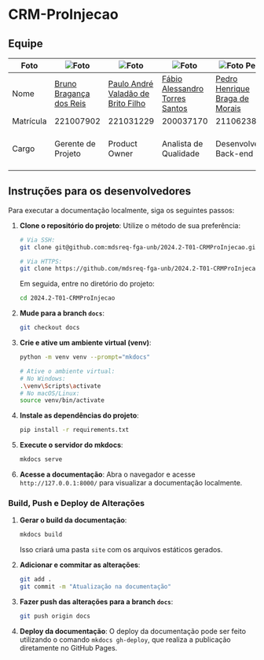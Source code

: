 # CRM-ProInjecao

## Equipe

| Foto      | ![Foto](https://avatars.githubusercontent.com/u/62809606?v=4) | ![Foto](https://avatars.githubusercontent.com/u/131913211?v=4) | ![Foto](https://avatars.githubusercontent.com/u/111324066?v=4) | ![Foto Pedro](https://avatars.githubusercontent.com/u/98167728?v=4) | ![Foto](https://avatars.githubusercontent.com/u/64455111?v=4) | ![Foto](https://avatars.githubusercontent.com/u/55404289?v=4) |
| --------- | ------------------------------------------------------------ | ------------------------------------------------------------ | ------------------------------------------------------------ | ------------------------------------------------------------ | ------------------------------------------------------------ | ------------------------------------------------------------ |
| Nome      | [Bruno Bragança dos Reis](https://github.com/BrunoBReis)     | [Paulo André Valadão de Brito Filho](https://github.com/paulofilho2) | [Fábio Alessandro Torres Santos](https://github.com/fabioaletorres) | [Pedro Henrique Braga de Morais](https://github.com)         | [Vinicius Angelo de Brito Vieira](https://github.com/viniciusvieira00) | [Arthur Heleno do Couto da Silva](https://github.com/arthur-heleno) |
| Matrícula | 221007902                                                    | 221031229                                                    | 200037170                                                    | 211062384                                                    | 190118059                                                    | 180116746                                                    |
| Cargo     | Gerente de Projeto                                           | Product Owner                                                | Analista de Qualidade                                        | Desenvolvedor Back-end                                       | Scrum Master // Desenvolvedor Front-end                      | Analista de Requisitos                                       |

## Instruções para os desenvolvedores

Para executar a documentação localmente, siga os seguintes passos:

1. **Clone o repositório do projeto**:
   Utilize o método de sua preferência:
   ```bash
   # Via SSH:
   git clone git@github.com:mdsreq-fga-unb/2024.2-T01-CRMProInjecao.git
   
   # Via HTTPS:
   git clone https://github.com/mdsreq-fga-unb/2024.2-T01-CRMProInjecao.git
   ```
   Em seguida, entre no diretório do projeto:
   ```bash
   cd 2024.2-T01-CRMProInjecao
   ```

2. **Mude para a branch `docs`**:
   ```bash
   git checkout docs
   ```

3. **Crie e ative um ambiente virtual (venv)**:
   ```bash
   python -m venv venv --prompt="mkdocs"
   
   # Ative o ambiente virtual:
   # No Windows:
   .\venv\Scripts\activate
   # No macOS/Linux:
   source venv/bin/activate
   ```

4. **Instale as dependências do projeto**:
   ```bash
   pip install -r requirements.txt
   ```

5. **Execute o servidor do mkdocs**:
   ```bash
   mkdocs serve
   ```

6. **Acesse a documentação**:
   Abra o navegador e acesse `http://127.0.0.1:8000/` para visualizar a documentação localmente.

### Build, Push e Deploy de Alterações

1. **Gerar o build da documentação**:
   ```bash
   mkdocs build
   ```
   Isso criará uma pasta `site` com os arquivos estáticos gerados.

2. **Adicionar e commitar as alterações**:
   ```bash
   git add .
   git commit -m "Atualização na documentação"
   ```

3. **Fazer push das alterações para a branch `docs`**:
   ```bash
   git push origin docs
   ```

4. **Deploy da documentação**:
   O deploy da documentação pode ser feito utilizando o comando `mkdocs gh-deploy`, que realiza a publicação diretamente no GitHub Pages.
